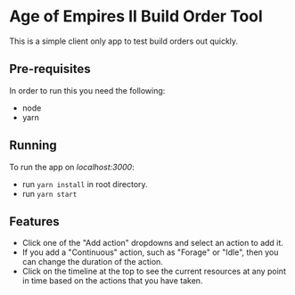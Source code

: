 # Age of Empires II Build Order Tool
This is a simple client only app to test build orders out quickly.

## Pre-requisites
In order to run this you need the following:
- node
- yarn

## Running
To run the app on _localhost:3000_:
- run `yarn install` in root directory.
- run `yarn start`

## Features
- Click one of the "Add action" dropdowns and select an action to add it.
- If you add a "Continuous" action, such as "Forage" or "Idle", then you can change the duration of the action.
- Click on the timeline at the top to see the current resources at any point in time based on the actions that you have taken.